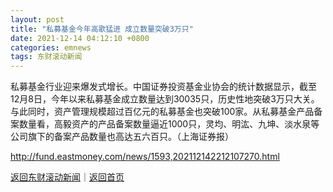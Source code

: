 ```yaml
---
layout: post
title: "私募基金今年高歌猛进 成立数量突破3万只"
date: 2021-12-14 04:12:10 +0800
categories: emnews
tags: 东财滚动新闻
---
```


私募基金行业迎来爆发式增长。中国证券投资基金业协会的统计数据显示，截至12月8日，今年以来私募基金成立数量达到30035只，历史性地突破3万只大关。与此同时，资产管理规模超过百亿元的私募基金也突破100家。从私募基金产品备案数量看，高毅资产的产品备案数量逼近1000只，灵均、明汯、九坤、淡水泉等公司旗下的备案产品数量也高达五六百只。（上海证券报）

<http://fund.eastmoney.com/news/1593,202112142212107270.html>

[返回东财滚动新闻](//finews.withounder.com/emnews/)｜[返回首页](//finews.withounder.com/)